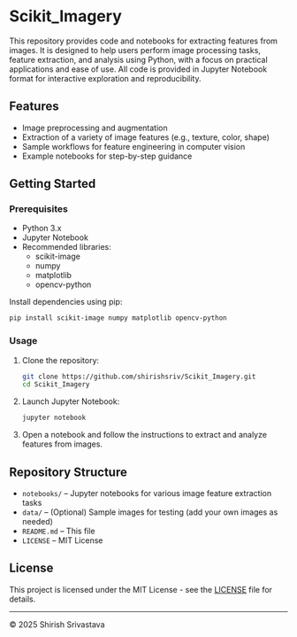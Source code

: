 # Scikit_Imagery

This repository provides code and notebooks for extracting features from images. It is designed to help users perform image processing tasks, feature extraction, and analysis using Python, with a focus on practical applications and ease of use. All code is provided in Jupyter Notebook format for interactive exploration and reproducibility.

## Features

- Image preprocessing and augmentation
- Extraction of a variety of image features (e.g., texture, color, shape)
- Sample workflows for feature engineering in computer vision
- Example notebooks for step-by-step guidance

## Getting Started

### Prerequisites

- Python 3.x
- Jupyter Notebook
- Recommended libraries:
    - scikit-image
    - numpy
    - matplotlib
    - opencv-python

Install dependencies using pip:

```bash
pip install scikit-image numpy matplotlib opencv-python
```

### Usage

1. Clone the repository:
    ```bash
    git clone https://github.com/shirishsriv/Scikit_Imagery.git
    cd Scikit_Imagery
    ```
2. Launch Jupyter Notebook:
    ```bash
    jupyter notebook
    ```
3. Open a notebook and follow the instructions to extract and analyze features from images.

## Repository Structure

- `notebooks/` – Jupyter notebooks for various image feature extraction tasks
- `data/` – (Optional) Sample images for testing (add your own images as needed)
- `README.md` – This file
- `LICENSE` – MIT License

## License

This project is licensed under the MIT License - see the [LICENSE](LICENSE) file for details.

---

© 2025 Shirish Srivastava
